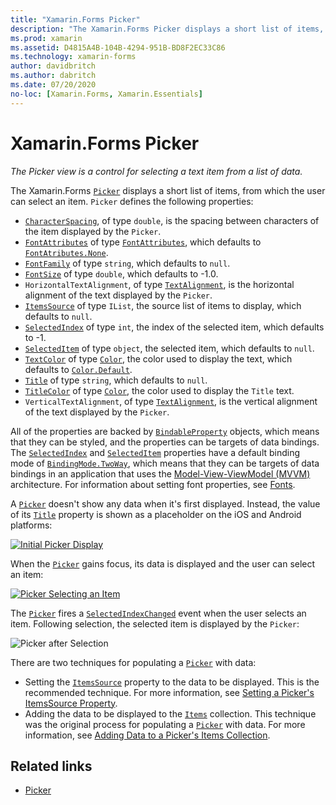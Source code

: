 ```yaml
---
title: "Xamarin.Forms Picker"
description: "The Xamarin.Forms Picker displays a short list of items, from which the user can select an item. This article explains how to use the Picker class to select a text item from a list of data."
ms.prod: xamarin
ms.assetid: D4815A4B-104B-4294-951B-BD8F2EC33C86
ms.technology: xamarin-forms
author: davidbritch
ms.author: dabritch
ms.date: 07/20/2020
no-loc: [Xamarin.Forms, Xamarin.Essentials]
---
```


# Xamarin.Forms Picker

_The Picker view is a control for selecting a text item from a list of data._

The Xamarin.Forms [`Picker`](xref:Xamarin.Forms.Picker) displays a short list of items, from which the user can select an item. `Picker` defines the following properties:

- [`CharacterSpacing`](xref:Xamarin.Forms.Picker.CharacterSpacing), of type `double`, is the spacing between characters of the item displayed by the `Picker`.
- [`FontAttributes`](xref:Xamarin.Forms.Picker.FontAttributes) of type [`FontAttributes`](xref:Xamarin.Forms.FontAttributes), which defaults to [`FontAtributes.None`](xref:Xamarin.Forms.FontAttributes.None).
- [`FontFamily`](xref:Xamarin.Forms.Picker.FontFamily) of type `string`, which defaults to `null`.
- [`FontSize`](xref:Xamarin.Forms.Picker.FontSize) of type `double`, which defaults to -1.0.
- `HorizontalTextAlignment`, of type [`TextAlignment`](xref:Xamarin.Forms.TextAlignment), is the horizontal alignment of the text displayed by the `Picker`.
- [`ItemsSource`](xref:Xamarin.Forms.Picker.ItemsSource) of type `IList`, the source list of items to display, which defaults to `null`.
- [`SelectedIndex`](xref:Xamarin.Forms.Picker.SelectedIndex) of type `int`, the index of the selected item, which defaults to -1.
- [`SelectedItem`](xref:Xamarin.Forms.Picker.SelectedItem) of type `object`, the selected item, which defaults to `null`.
- [`TextColor`](xref:Xamarin.Forms.Picker.TextColor) of type [`Color`](xref:Xamarin.Forms.Color), the color used to display the text, which defaults to [`Color.Default`](xref:Xamarin.Forms.Color.Default).
- [`Title`](xref:Xamarin.Forms.Picker.Title) of type `string`, which defaults to `null`.
- [`TitleColor`](xref:Xamarin.Forms.Picker.TitleColor) of type [`Color`](xref:Xamarin.Forms.Color), the color used to display the `Title` text.
- `VerticalTextAlignment`, of type [`TextAlignment`](xref:Xamarin.Forms.TextAlignment), is the vertical alignment of the text displayed by the `Picker`.

All of the properties are backed by [`BindableProperty`](xref:Xamarin.Forms.BindableProperty) objects, which means that they can be styled, and the properties can be targets of data bindings. The [`SelectedIndex`](xref:Xamarin.Forms.Picker.SelectedIndex) and [`SelectedItem`](xref:Xamarin.Forms.Picker.SelectedItem) properties have a default binding mode of [`BindingMode.TwoWay`](xref:Xamarin.Forms.BindingMode.TwoWay), which means that they can be targets of data bindings in an application that uses the [Model-View-ViewModel (MVVM)](~/xamarin-forms/enterprise-application-patterns/mvvm.md) architecture. For information about setting font properties, see [Fonts](~/xamarin-forms/user-interface/text/fonts.md).

A [`Picker`](xref:Xamarin.Forms.Picker) doesn't show any data when it's first displayed. Instead, the value of its [`Title`](xref:Xamarin.Forms.Picker.Title) property is shown as a placeholder on the iOS and Android platforms:

[![Initial Picker Display](images/picker-initial.png)](images/picker-initial-large.png#lightbox "Initial Picker Display")

When the [`Picker`](xref:Xamarin.Forms.Picker) gains focus, its data is displayed and the user can select an item:

[![Picker Selecting an Item](images/picker-selection.png)](images/picker-selection-large.png#lightbox "Picker Selecting an Item")

The [`Picker`](xref:Xamarin.Forms.Picker) fires a [`SelectedIndexChanged`](xref:Xamarin.Forms.Picker.SelectedIndexChanged) event when the user selects an item. Following selection, the selected item is displayed by the `Picker`:

![Picker after Selection](images/picker-after-selection.png)

There are two techniques for populating a [`Picker`](xref:Xamarin.Forms.Picker) with data:

- Setting the [`ItemsSource`](xref:Xamarin.Forms.Picker.ItemsSource) property to the data to be displayed. This is the recommended technique. For more information, see [Setting a Picker's ItemsSource Property](populating-itemssource.md).
- Adding the data to be displayed to the [`Items`](xref:Xamarin.Forms.Picker.Items) collection. This technique was the original process for populating a [`Picker`](xref:Xamarin.Forms.Picker) with data. For more information, see [Adding Data to a Picker's Items Collection](populating-items.md).

## Related links

- [Picker](xref:Xamarin.Forms.Picker)
